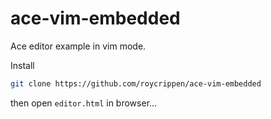 # ace-vim-embedded
Ace editor example in vim mode.

Install
```bash
git clone https://github.com/roycrippen/ace-vim-embedded
```

then open `editor.html` in browser...
